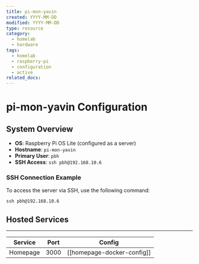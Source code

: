 ```yaml
---
title: pi-mon-yavin
created: YYYY-MM-DD
modified: YYYY-MM-DD
type: resource
category:
  - homelab
  - hardware
tags:
  - homelab
  - raspberry-pi
  - configuration
  - active
related_docs:
---
```



# pi-mon-yavin Configuration

## System Overview
- **OS**: Raspberry Pi OS Lite (configured as a server)
- **Hostname**: `pi-mon-yavin`
- **Primary User**: `pbh`
- **SSH Access**: `ssh pbh@192.168.10.6`

### SSH Connection Example
To access the server via SSH, use the following command:

```shell
ssh pbh@192.168.10.6
```


## Hosted Services
---

| Service  | Port | Config                     |
| -------- | ---- | -------------------------- |
| Homepage | 3000 | [[homepage-docker-config]] |
